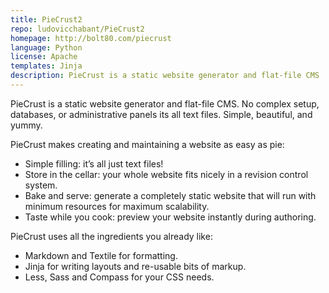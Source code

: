 ```yaml
---
title: PieCrust2
repo: ludovicchabant/PieCrust2
homepage: http://bolt80.com/piecrust
language: Python
license: Apache
templates: Jinja
description: PieCrust is a static website generator and flat-file CMS
---
```


PieCrust is a static website generator and flat-file CMS. No complex setup,
databases, or administrative panels  its all text files. Simple, beautiful,
and yummy.

PieCrust makes creating and maintaining a website as easy as pie:

- Simple filling: it’s all just text files!
- Store in the cellar: your whole website fits nicely in a revision control
  system.
- Bake and serve: generate a completely static website that will run with
  minimum resources for maximum scalability.
- Taste while you cook: preview your website instantly during authoring.

PieCrust uses all the ingredients you already like:

- Markdown and Textile for formatting.
- Jinja for writing layouts and re-usable bits of markup.
- Less, Sass and Compass for your CSS needs.

